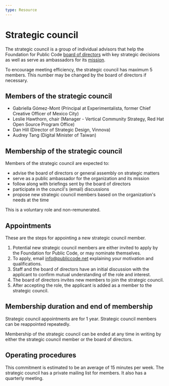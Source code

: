 ```yaml
---
type: Resource
---
```


# Strategic council

The strategic council is a group of individual advisors that help the Foundation for Public Code [board of directors](../organization/governance-model.md#board-of-directors) with key strategic decisions as well as serve as ambassadors for its [mission](mission.md).

To encourage meeting efficiency, the strategic council has maximum 5 members. This number may be changed by the board of directors if necessary.

## Members of the strategic council

* Gabriella Gómez-Mont (Principal at Experimentalista, former Chief Creative Officer of Mexico City)
* Leslie Hawthorn, chair (Manager - Vertical Community Strategy, Red Hat Open Source Program Office)
* Dan Hill (Director of Strategic Design, Vinnova)
* Audrey Tang (Digital Minister of Taiwan)

## Membership of the strategic council

Members of the strategic council are expected to:

* advise the board of directors or general assembly on strategic matters
* serve as a public ambassador for the organization and its mission
* follow along with briefings sent by the board of directors
* participate in the council's (email) discussions
* propose new strategic council members based on the organization's needs at the time

This is a voluntary role and non-remunerated.

## Appointments

These are the steps for appointing a new strategic council member.

1. Potential new strategic council members are either invited to apply by the Foundation for Public Code, or may nominate themselves.
2. To apply, email <info@publiccode.net> explaining your motivation and qualifications.
3. Staff and the board of directors have an initial discussion with the applicant to confirm mutual understanding of the role and interest.
4. The board of directors invites new members to join the strategic council.
5. After accepting the role, the applicant is added as a member to the strategic council.

## Membership duration and end of membership

Strategic council appointments are for 1 year. Strategic council members can be reappointed repeatedly.

Membership of the strategic council can be ended at any time in writing by either the strategic council member or the board of directors.

## Operating procedures

This commitment is estimated to be an average of 15 minutes per week.
The strategic council has a private mailing list for members.
It also has a quarterly meeting.
